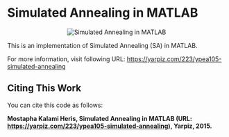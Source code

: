 # Simulated Annealing in MATLAB

<p align = "center">
    <img src = "https://yarpiz.com/wp-content/uploads/2015/09/ypea104-acor.jpg" alt = "Simulated Annealing in MATLAB">
</p>

This is an implementation of Simulated Annealing (SA) in MATLAB.

For more information, visit following URL:
https://yarpiz.com/223/ypea105-simulated-annealing

## Citing This Work
You can cite this code as follows:

**Mostapha Kalami Heris, Simulated Annealing in MATLAB (URL: https://yarpiz.com/223/ypea105-simulated-annealing), Yarpiz, 2015.**
